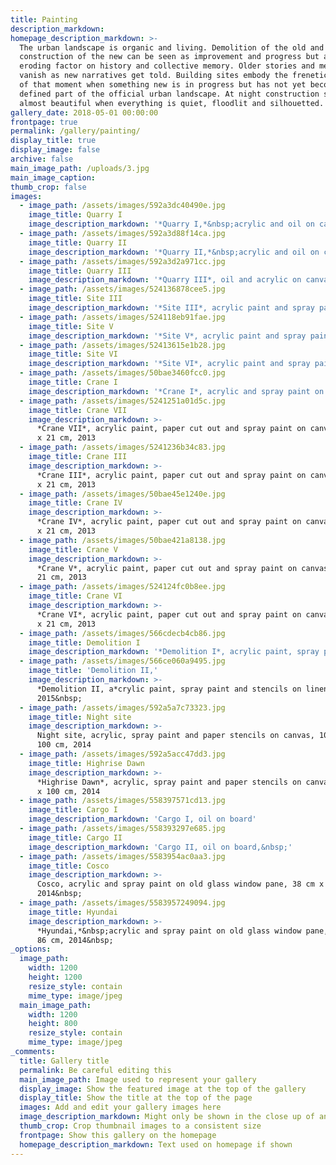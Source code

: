 ```yaml
---
title: Painting
description_markdown:
homepage_description_markdown: >-
  The urban landscape is organic and living. Demolition of the old and
  construction of the new can be seen as improvement and progress but also as an
  eroding factor on history and collective memory. Older stories and memories
  vanish as new narratives get told. Building sites embody the frenetic energy
  of that moment when something new is in progress but has not yet become a
  defined part of the official urban landscape. At night construction sites look
  almost beautiful when everything is quiet, floodlit and silhouetted.
gallery_date: 2018-05-01 00:00:00
frontpage: true
permalink: /gallery/painting/
display_title: true
display_image: false
archive: false
main_image_path: /uploads/3.jpg
main_image_caption:
thumb_crop: false
images:
  - image_path: /assets/images/592a3dc40490e.jpg
    image_title: Quarry I
    image_description_markdown: '*Quarry I,*&nbsp;acrylic and oil on canvas, 100 cm x 80 cm, 2016'
  - image_path: /assets/images/592a3d88f14ca.jpg
    image_title: Quarry II
    image_description_markdown: '*Quarry II,*&nbsp;acrylic and oil on canvas, 100 cm x 80 cm, 2016'
  - image_path: /assets/images/592a3d2a971cc.jpg
    image_title: Quarry III
    image_description_markdown: '*Quarry III*, oil and acrylic on canvas, 100 cm x 80 cm, 2016&nbsp;'
  - image_path: /assets/images/524136878cee5.jpg
    image_title: Site III
    image_description_markdown: '*Site III*, acrylic paint and spray paint on canvas, 50 cm x 50 cm, 2013'
  - image_path: /assets/images/524118eb91fae.jpg
    image_title: Site V
    image_description_markdown: '*Site V*, acrylic paint and spray paint on canvas, 50 cm x 50 cm, 2013'
  - image_path: /assets/images/52413615e1b28.jpg
    image_title: Site VI
    image_description_markdown: '*Site VI*, acrylic paint and spray paint on canvas, 50 cm x 50 cm, 2013'
  - image_path: /assets/images/50bae3460fcc0.jpg
    image_title: Crane I
    image_description_markdown: '*Crane I*, acrylic and spray paint on canvas, 16 cm x 21 cm, 2013'
  - image_path: /assets/images/5241251a01d5c.jpg
    image_title: Crane VII
    image_description_markdown: >-
      *Crane VII*, acrylic paint, paper cut out and spray paint on canvas, 16 cm
      x 21 cm, 2013
  - image_path: /assets/images/5241236b34c83.jpg
    image_title: Crane III
    image_description_markdown: >-
      *Crane III*, acrylic paint, paper cut out and spray paint on canvas, 16 cm
      x 21 cm, 2013
  - image_path: /assets/images/50bae45e1240e.jpg
    image_title: Crane IV
    image_description_markdown: >-
      *Crane IV*, acrylic paint, paper cut out and spray paint on canvas, 16 cm
      x 21 cm, 2013
  - image_path: /assets/images/50bae421a8138.jpg
    image_title: Crane V
    image_description_markdown: >-
      *Crane V*, acrylic paint, paper cut out and spray paint on canvas, 16 cm x
      21 cm, 2013
  - image_path: /assets/images/524124fc0b8ee.jpg
    image_title: Crane VI
    image_description_markdown: >-
      *Crane VI*, acrylic paint, paper cut out and spray paint on canvas, 16 cm
      x 21 cm, 2013
  - image_path: /assets/images/566cdecb4cb86.jpg
    image_title: Demolition I
    image_description_markdown: '*Demolition I*, acrylic paint, spray paint and stencils on linen, 2015'
  - image_path: /assets/images/566ce060a9495.jpg
    image_title: 'Demolition II,'
    image_description_markdown: >-
      *Demolition II, a*crylic paint, spray paint and stencils on linen,
      2015&nbsp;
  - image_path: /assets/images/592a5a7c73323.jpg
    image_title: Night site
    image_description_markdown: >-
      Night site, acrylic, spray paint and paper stencils on canvas, 100 cm x
      100 cm, 2014
  - image_path: /assets/images/592a5acc47dd3.jpg
    image_title: Highrise Dawn
    image_description_markdown: >-
      *Highrise Dawn*, acrylic, spray paint and paper stencils on canvas, 100 cm
      x 100 cm, 2014
  - image_path: /assets/images/558397571cd13.jpg
    image_title: Cargo I
    image_description_markdown: 'Cargo I, oil on board'
  - image_path: /assets/images/558393297e685.jpg
    image_title: Cargo II
    image_description_markdown: 'Cargo II, oil on board,&nbsp;'
  - image_path: /assets/images/5583954ac0aa3.jpg
    image_title: Cosco
    image_description_markdown: >-
      Cosco, acrylic and spray paint on old glass window pane, 38 cm x 86 cm,
      2014&nbsp;
  - image_path: /assets/images/5583957249094.jpg
    image_title: Hyundai
    image_description_markdown: >-
      *Hyundai,*&nbsp;acrylic and spray paint on old glass window pane, 38 cm x
      86 cm, 2014&nbsp;
_options:
  image_path:
    width: 1200
    height: 1200
    resize_style: contain
    mime_type: image/jpeg
  main_image_path:
    width: 1200
    height: 800
    resize_style: contain
    mime_type: image/jpeg
_comments:
  title: Gallery title
  permalink: Be careful editing this
  main_image_path: Image used to represent your gallery
  display_image: Show the featured image at the top of the gallery
  display_title: Show the title at the top of the page
  images: Add and edit your gallery images here
  image_description_markdown: Might only be shown in the close up of an image
  thumb_crop: Crop thumbnail images to a consistent size
  frontpage: Show this gallery on the homepage
  homepage_description_markdown: Text used on homepage if shown
---
```


